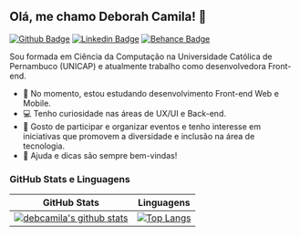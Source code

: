 ## Olá, me chamo Deborah Camila! 👋
[![Github Badge](https://img.shields.io/badge/-Github-000?style=flat-square&logo=Github&logoColor=white&link=https://github.com/debcamila)](https://github.com/debcamila)
[![Linkedin Badge](https://img.shields.io/badge/-LinkedIn-blue?style=flat-square&logo=Linkedin&logoColor=white&link=https://www.linkedin.com/in/debcamila/)](https://www.linkedin.com/in/debcamila/)
[![Behance Badge](https://img.shields.io/badge/-Behance-blue?style=flat-square&logo=Behance&logoColor=white&link=https://www.behance.net/debcamila)](https://www.behance.net/debcamila)

Sou formada em Ciência da Computação na Universidade Católica de Pernambuco (UNICAP) e atualmente trabalho como desenvolvedora Front-end.

- 🌱 No momento, estou estudando desenvolvimento Front-end Web e Mobile.
- 💻 Tenho curiosidade nas áreas de UX/UI e Back-end.
- 🚀 Gosto de participar e organizar eventos e tenho interesse em iniciativas que promovem a diversidade e inclusão na área de tecnologia.
- 💬 Ajuda e dicas são sempre bem-vindas!

### GitHub Stats e Linguagens
|GitHub Stats|Linguagens|
|:---:|:---:|
|[![debcamila's github stats](https://github-readme-stats.vercel.app/api?username=debcamila&count_private=true&show_icons=true)](https://github.com/debcamila/github-readme-stats)|[![Top Langs](https://github-readme-stats.vercel.app/api/top-langs/?username=debcamila&hide=Rich%20Text%20Format,scheme,javascript,vim%20script&langs_count=10&&exclude_repo=blueprintcode-scalatra-wip-temp-example-2018-02-01,blueprintcode-react-wip-temp-example-2018-02-01,javascript-playground-wip-temp-examples&layout=compact)](https://github.com/SelimHorri/github-readme-stats)|
